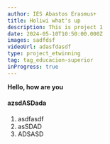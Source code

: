 ```yaml
---
author: IES Abastos Erasmus+
title: Holiwi what's up
description: This is project 1
date: 2024-05-10T10:50:00.000Z
images: sadfdsf
videoUrl: adasfdasdf
type: project_etwinning
tag: tag_educacion-superior
inProgress: true
---
```


**Hello, how are you**

#### **azsdASDada**

1. asdfasdf
2. asSDAD
3. ADSASD
